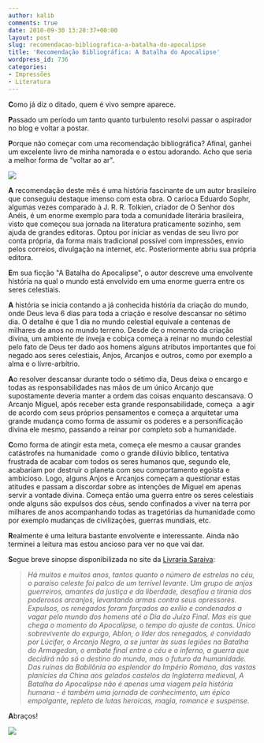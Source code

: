 ```yaml
---
author: kalib
comments: true
date: 2010-09-30 13:20:37+00:00
layout: post
slug: recomendacao-bibliografica-a-batalha-do-apocalipse
title: 'Recomendação Bibliográfica: A Batalha do Apocalipse'
wordpress_id: 736
categories:
- Impressões
- Literatura
---
```


**C**omo já diz o ditado, quem é vivo sempre aparece.

**P**assado um período um tanto quanto turbulento resolvi passar o aspirador no blog e voltar a postar.

**P**orque não começar com uma recomendação bibliográfica? Afinal, ganhei um excelente livro de minha namorada e o estou adorando. Acho que seria a melhor forma de "voltar ao ar".


[![](http://marcelocavalcante.net/portal/imgs/livro_apocalipse.jpg)](http://marcelocavalcante.net/portal/imgs/livro_apocalipse.jpg)


**A** recomendação deste mês é uma história fascinante de um autor brasileiro que conseguiu destaque imenso com esta obra. O carioca Eduardo Sophr, algumas vezes comparado à J. R. R. Tolkien, criador de O Senhor dos Anéis, é um enorme exemplo para toda a comunidade literária brasileira, visto que começou sua jornada na literatura praticamente sozinho, sem ajuda de grandes editoras. Optou por iniciar as vendas de seu livro por conta própria, da forma mais tradicional possível com impressões, envio pelos correios, divulgação na internet, etc. Posteriormente abriu sua própria editora.

**E**m sua ficção "A Batalha do Apocalipse", o autor descreve uma envolvente história na qual o mundo está envolvido em uma enorme guerra entre os seres celestiais.

**A** história se inicia contando a já conhecida história da criação do mundo, onde Deus leva 6 dias para toda a criação e resolve descansar no sétimo dia. O detalhe é que 1 dia no mundo celestial equivale a centenas de milhares de anos no mundo terreno. Desde de o momento da criação divina, um ambiente de inveja e cobiça começa a reinar no mundo celestial pelo fato de Deus ter dado aos homens alguns atributos importantes que foi negado aos seres celestiais, Anjos, Arcanjos e outros, como por exemplo a alma e o lívre-arbítrio.

**A**o resolver descansar durante todo o sétimo dia, Deus deixa o encargo e todas as responsabilidades nas mãos de um único Arcanjo que supostamente deveria manter a ordem das coisas enquanto descansava. O Arcanjo Miguel, após receber esta grande responsabilidade, começa  a agir de acordo com seus próprios pensamentos e começa a arquitetar uma grande mudança como forma de assumir os poderes e a personificação divina ele mesmo, passando a reinar por completo sob a humanidade.

**C**omo forma de atingir esta meta, começa ele mesmo a causar grandes catástrofes na humanidade  como o grande dilúvio bíblico, tentativa frustrada de acabar com todos os seres humanos que, segundo ele, acabaríam por destruir o planeta com seu comportamento egoísta e ambicioso. Logo, alguns Anjos e Arcanjos começam a questionar estas atitudes e passam a discordar sobre as intenções de Miguel em apenas servir a vontade divina. Começa então uma guerra entre os seres celestiais onde alguns são expulsos dos céus, sendo confinados a viver na terra por milhares de anos acompanhando todas as tragetórias da humanidade como por exemplo mudanças de civilizações, guerras mundiais, etc.

**R**ealmente é uma leitura bastante envolvente e interessante. Ainda não terminei a leitura mas estou ancioso para ver no que vai dar.

**S**egue breve sinopse disponibilizada no site da [Livraria Saraiva](http://www.livrariasaraiva.com.br/produto/3047055/a-batalha-do-apocalipse-da-queda-dos-anjos-ao-crepusculo-do-mundo/?ID=C94920877DA091E09270F0917):


> _Há muitos e muitos anos, tantos quanto o número de estrelas no céu, o  paraíso celeste foi palco de um terrível levante. Um grupo de anjos  guerreiros,  amantes da justiça e da liberdade, desafiou a tirania dos poderosos  arcanjos, levantando armas contra seus opressores. Expulsos, os  renegados foram  forçados ao exílio e condenados a vagar pelo mundo dos homens até o Dia  do Juízo Final. Mas eis que chega o momento do Apocalipse, o tempo do  ajuste  de contas. Único sobrevivente do expurgo, Ablon, o líder dos renegados, é  convidado por Lúcifer, o Arcanjo Negro, a se juntar às suas legiões na  Batalha do Armagedon, o embate final entre o céu e o inferno, a guerra  que decidirá não só o destino do mundo, mas o futuro da humanidade. Das  ruínas  da Babilônia ao esplendor do Império Romano, das vastas planícies da  China aos gelados castelos da Inglaterra medieval, A Batalha do  Apocalipse não é  apenas uma viagem pela história humana - é também uma jornada de  conhecimento, um épico empolgante, repleto de lutas heroicas, magia,  romance e  suspense._


**A**braços!


![](http://www.marcelocavalcante.net/portal/imgs/userbar.gif)
